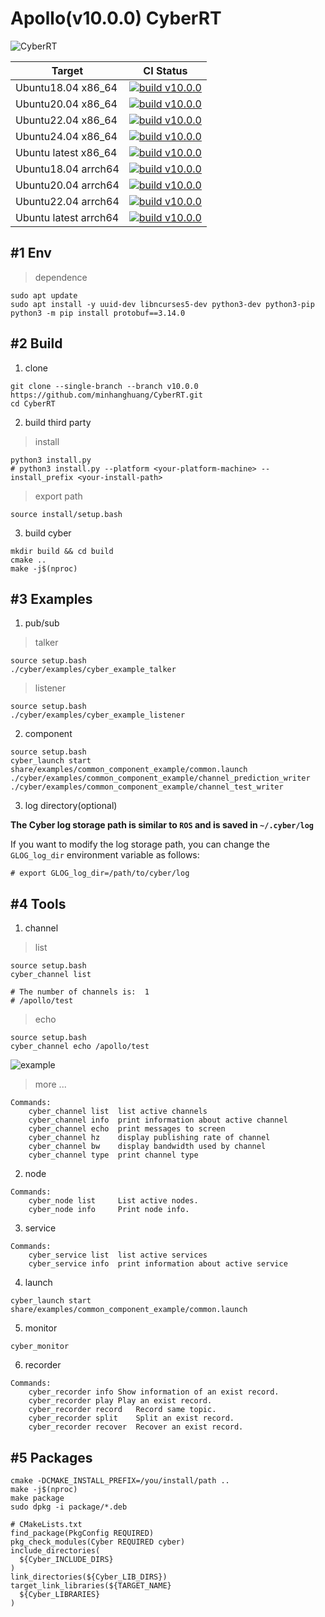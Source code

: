 # Apollo(v10.0.0) CyberRT

![CyberRT](./docs/CyberRT.gif)

| Target        |  CI Status  |
| ------------- | :-----:|
| Ubuntu18.04 x86_64   | [![build v10.0.0](https://github.com/minhanghuang/CyberRT/actions/workflows/ubuntu18-v10.0.0-build.yaml/badge.svg?branch=v10.0.0)](https://github.com/minhanghuang/CyberRT/actions/workflows/ubuntu18-v10.0.0-build.yaml) |
| Ubuntu20.04 x86_64  | [![build v10.0.0](https://github.com/minhanghuang/CyberRT/actions/workflows/ubuntu20-v10.0.0-build.yaml/badge.svg?branch=v10.0.0)](https://github.com/minhanghuang/CyberRT/actions/workflows/ubuntu20-v10.0.0-build.yaml) |
| Ubuntu22.04 x86_64  | [![build v10.0.0](https://github.com/minhanghuang/CyberRT/actions/workflows/ubuntu22-v10.0.0-build.yaml/badge.svg?branch=v10.0.0)](https://github.com/minhanghuang/CyberRT/actions/workflows/ubuntu22-v10.0.0-build.yaml) |
| Ubuntu24.04 x86_64  | [![build v10.0.0](https://github.com/minhanghuang/CyberRT/actions/workflows/ubuntu24-v10.0.0-build.yaml/badge.svg?branch=v10.0.0)](https://github.com/minhanghuang/CyberRT/actions/workflows/ubuntu24-v10.0.0-build.yaml) |
| Ubuntu latest x86_64  | [![build v10.0.0](https://github.com/minhanghuang/CyberRT/actions/workflows/ubuntu-latest-v10.0.0-build.yaml/badge.svg?branch=v10.0.0)](https://github.com/minhanghuang/CyberRT/actions/workflows/ubuntu-latest-v10.0.0-build.yaml) |
| Ubuntu18.04 arrch64 | [![build v10.0.0](https://github.com/minhanghuang/CyberRT/actions/workflows/ubuntu18-arrch64-v10.0.0-build.yaml/badge.svg?branch=v10.0.0)](https://github.com/minhanghuang/CyberRT/actions/workflows/ubuntu18-arrch64-v10.0.0-build.yaml) |
| Ubuntu20.04  arrch64 | [![build v10.0.0](https://github.com/minhanghuang/CyberRT/actions/workflows/ubuntu20-arrch64-v10.0.0-build.yaml/badge.svg?branch=v10.0.0)](https://github.com/minhanghuang/CyberRT/actions/workflows/ubuntu20-arrch64-v10.0.0-build.yaml) |
| Ubuntu22.04 arrch64 | [![build v10.0.0](https://github.com/minhanghuang/CyberRT/actions/workflows/ubuntu22-arrch64-v10.0.0-build.yaml/badge.svg?branch=v10.0.0)](https://github.com/minhanghuang/CyberRT/actions/workflows/ubuntu22-arrch64-v10.0.0-build.yaml) |
| Ubuntu latest arrch64 | [![build v10.0.0](https://github.com/minhanghuang/CyberRT/actions/workflows/ubuntu-latest-arrch64-v10.0.0-build.yaml/badge.svg?branch=v10.0.0)](https://github.com/minhanghuang/CyberRT/actions/workflows/ubuntu-latest-arrch64-v10.0.0-build.yaml) |

## #1 Env

> dependence

```shell
sudo apt update
sudo apt install -y uuid-dev libncurses5-dev python3-dev python3-pip
python3 -m pip install protobuf==3.14.0
```

## #2 Build

1. clone

```shell
git clone --single-branch --branch v10.0.0 https://github.com/minhanghuang/CyberRT.git
cd CyberRT
```

2. build third party

> install

```shell
python3 install.py
# python3 install.py --platform <your-platform-machine> --install_prefix <your-install-path>
```

> export path

```shell
source install/setup.bash
```

3. build cyber

```shell
mkdir build && cd build
cmake ..
make -j$(nproc)
```

## #3 Examples

1. pub/sub

> talker

```shell
source setup.bash
./cyber/examples/cyber_example_talker
```
> listener

```shell
source setup.bash
./cyber/examples/cyber_example_listener
```

2. component

```shell
source setup.bash
cyber_launch start share/examples/common_component_example/common.launch
./cyber/examples/common_component_example/channel_prediction_writer
./cyber/examples/common_component_example/channel_test_writer
```

3. log directory(optional)

**The Cyber log storage path is similar to `ROS` and is saved in `~/.cyber/log`**

If you want to modify the log storage path, you can change the `GLOG_log_dir` environment variable as follows:

```shell
# export GLOG_log_dir=/path/to/cyber/log
```

## #4 Tools

1. channel

> list

```shell
source setup.bash
cyber_channel list

# The number of channels is:  1
# /apollo/test
```

> echo
```shell
source setup.bash
cyber_channel echo /apollo/test
```
![example](docs/cyber_echo.png)

> more ...

```shell
Commands:
	cyber_channel list	list active channels
	cyber_channel info	print information about active channel
	cyber_channel echo	print messages to screen
	cyber_channel hz	display publishing rate of channel
	cyber_channel bw	display bandwidth used by channel
	cyber_channel type	print channel type
```

2. node

```shell
Commands:
	cyber_node list 	List active nodes.
	cyber_node info 	Print node info.
```

3. service

```shell
Commands:
	cyber_service list	list active services
	cyber_service info	print information about active service
```

4. launch

```shell
cyber_launch start share/examples/common_component_example/common.launch
```

5. monitor

```shell
cyber_monitor
```

6. recorder

```shell
Commands:
  	cyber_recorder info	Show information of an exist record.
	cyber_recorder play	Play an exist record.
	cyber_recorder record	Record same topic.
	cyber_recorder split	Split an exist record.
	cyber_recorder recover	Recover an exist record.
```

## #5 Packages

```shell
cmake -DCMAKE_INSTALL_PREFIX=/you/install/path ..
make -j$(nproc)
make package
sudo dpkg -i package/*.deb
```

```
# CMakeLists.txt
find_package(PkgConfig REQUIRED)
pkg_check_modules(Cyber REQUIRED cyber)
include_directories(
  ${Cyber_INCLUDE_DIRS}
)
link_directories(${Cyber_LIB_DIRS})
target_link_libraries(${TARGET_NAME}
  ${Cyber_LIBRARIES}
)
```
